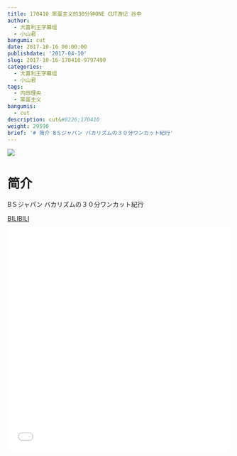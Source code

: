 ```yaml
---
title: 170410 笨蛋主义的30分钟ONE CUT游记 谷中
author:
  - 大喜利王字幕组
  - 小山君
bangumi: cut
date: 2017-10-16 00:00:00
publishdate: '2017-04-10'
slug: 2017-10-16-170410-9797490
categories:
  - 大喜利王字幕组
  - 小山君
tags:
  - 内田理央
  - 笨蛋主义
bangumis:
  - cut
description: cut&#8226;170410
weight: 29590
brief: '# 简介 BＳジャパン バカリズムの３０分ワンカット紀行'
---
```


![](https://i.imgur.com/hlBXuZG.jpg)

# 简介  
BＳジャパン
バカリズムの３０分ワンカット紀行

  [BILIBILI](https://www.bilibili.com/video/av9797490/)


<div class="vcontainer">  <iframe class='video' src="//www.bilibili.com/blackboard/player.html?aid=9797490" width="100%" height="500" frameborder="0" allowfullscreen="allowfullscreen"></iframe></div>

